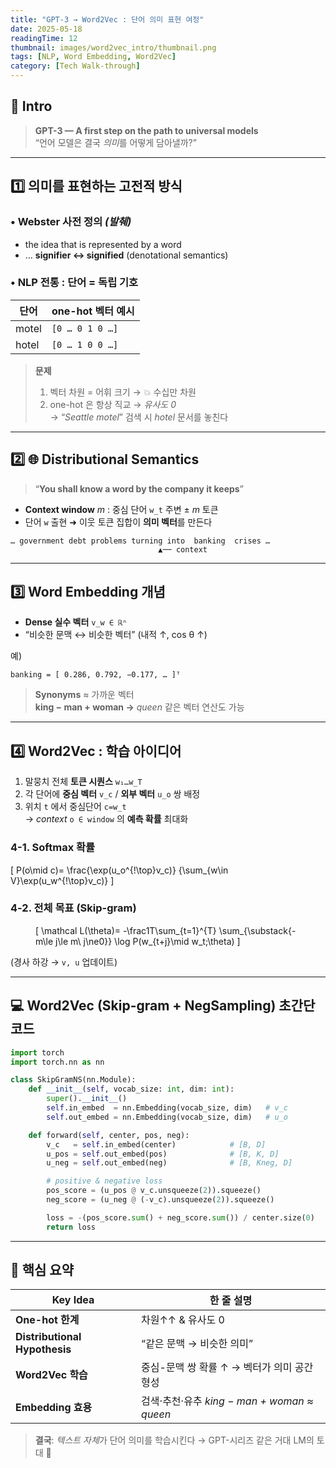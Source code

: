 ```yaml
---
title: "GPT-3 → Word2Vec : 단어 의미 표현 여정"
date: 2025-05-18
readingTime: 12
thumbnail: images/word2vec_intro/thumbnail.png
tags: [NLP, Word Embedding, Word2Vec]
category: [Tech Walk-through]
---
```


## 🚀 Intro

> **GPT-3 — A first step on the path to universal models**  
> “언어 모델은 결국 *의미*를 어떻게 담아낼까?”

---

## 1️⃣ 의미를 표현하는 고전적 방식

### • Webster 사전 정의 *(발췌)*  

* the idea that is represented by a word  
* … **signifier ↔ signified** (denotational semantics)

### • NLP 전통 : **단어 = 독립 기호**

| 단어 | one-hot 벡터 예시 |
|------|------------------|
| motel | `[0 … 0 1 0 …]` |
| hotel | `[0 … 1 0 0 …]` |

> **문제**  
> 1. 벡터 차원 = 어휘 크기 → 💥 수십만 차원  
> 2. one-hot 은 항상 직교 → *유사도 0*  
>   → “*Seattle motel*” 검색 시 *hotel* 문서를 놓친다

---

## 2️⃣ 🌐 Distributional Semantics  

> “**You shall know a word by the company it keeps**”

* **Context window** *m* : 중심 단어 `w_t` 주변 ± *m* 토큰
* 단어 `w` 출현 ➜ 이웃 토큰 집합이 **의미 벡터**를 만든다

```text
… government debt problems turning into  banking  crises …
                                 ▲── context
```

---

## 3️⃣ Word Embedding 개념

* **Dense 실수 벡터** `v_w ∈ ℝⁿ`
* “비슷한 문맥 ↔ 비슷한 벡터” (내적 ↑, cos θ ↑)

예)  

```
banking = [ 0.286, 0.792, −0.177, … ]ᵀ
```

> **Synonyms** ≈ 가까운 벡터  
> **king − man + woman →** *queen* 같은 벡터 연산도 가능

---

## 4️⃣ Word2Vec : 학습 아이디어

1. 말뭉치 전체 **토큰 시퀀스** `w₁…w_T`
2. 각 단어에 **중심 벡터** `v_c` / **외부 벡터** `u_o` 쌍 배정
3. 위치 `t` 에서 중심단어 `c=w_t`  
   → *context* `o ∈ window` 의 **예측 확률** 최대화

### 4-1. Softmax 확률

\[
P(o\mid c)=
\frac{\exp(u_o^{\!\top}v_c)}
     {\sum_{w\in V}\exp(u_w^{\!\top}v_c)}
\]

### 4-2. 전체 목표 (Skip-gram)

<figure class="eq">

\[
\mathcal L(\theta)=
-\frac1T\sum_{t=1}^{T}
      \sum_{\substack{-m\le j\le m\\ j\ne0}}
      \log P(w_{t+j}\mid w_t;\theta)
\]

</figure>

(경사 하강 → `v, u` 업데이트)

---

## 💻 Word2Vec (Skip-gram + NegSampling) 초간단 코드

```python
import torch
import torch.nn as nn

class SkipGramNS(nn.Module):
    def __init__(self, vocab_size: int, dim: int):
        super().__init__()
        self.in_embed  = nn.Embedding(vocab_size, dim)   # v_c
        self.out_embed = nn.Embedding(vocab_size, dim)   # u_o

    def forward(self, center, pos, neg):
        v_c   = self.in_embed(center)            # [B, D]
        u_pos = self.out_embed(pos)              # [B, K, D]
        u_neg = self.out_embed(neg)              # [B, Kneg, D]

        # positive & negative loss
        pos_score = (u_pos @ v_c.unsqueeze(2)).squeeze()                         .sigmoid().log()
        neg_score = (u_neg @ (-v_c).unsqueeze(2)).squeeze()                         .sigmoid().log()

        loss = -(pos_score.sum() + neg_score.sum()) / center.size(0)
        return loss
```

---

## 📝 핵심 요약

| Key Idea | 한 줄 설명 |
|----------|-----------|
| **One-hot 한계** | 차원↑↑ & 유사도 0 |
| **Distributional Hypothesis** | “같은 문맥 → 비슷한 의미” |
| **Word2Vec 학습** | 중심-문맥 쌍 확률 ↑ → 벡터가 의미 공간 형성 |
| **Embedding 효용** | 검색·추천·유추 *king − man + woman ≈ queen* |

> **결국**: *텍스트 자체*가 단어 의미를 학습시킨다 → GPT-시리즈 같은 거대 LM의 토대 🚀
